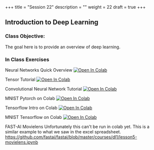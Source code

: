 +++
title = "Session 22"
description = ""
weight = 22
draft = true
+++

## Introduction to Deep Learning

### Class Objective:
The goal here is to provide an overview of deep learning.

### In Class Exercises

Neural Networks Quick Overview
[![Open In Colab](https://colab.research.google.com/assets/colab-badge.svg)](https://colab.research.google.com/github/rpi-techfundamentals/fall2018-materials/blob/master/10-deep-learning/01_neural_networks.ipynb)

Tensor Tutorial
[![Open In Colab](https://colab.research.google.com/assets/colab-badge.svg)](https://colab.research.google.com/github/rpi-techfundamentals/fall2018-materials/blob/master/10-deep-learning/02_tensor_tutorial.ipynb)

Convolutional Neural Network Tutorial
[![Open In Colab](https://colab.research.google.com/assets/colab-badge.svg)](https://colab.research.google.com/github/rpi-techfundamentals/fall2018-materials/blob/master/10-deep-learning/03_covnet_tutorial.ipynb)

MNIST Pytorch on Colab
[![Open In Colab](https://colab.research.google.com/assets/colab-badge.svg)](https://colab.research.google.com/github/rpi-techfundamentals/fall2018-materials/blob/master/10-deep-learning/04-pytorch-mnist.ipynb)

Tensorflow Intro on Colab
[![Open In Colab](https://colab.research.google.com/assets/colab-badge.svg)](https://colab.research.google.com/github/rpi-techfundamentals/fall2018-materials/blob/master/10-deep-learning/05-intro-tensorflow.ipynb)

MNIST Tensorflow on Colab
[![Open In Colab](https://colab.research.google.com/assets/colab-badge.svg)](https://colab.research.google.com/github/rpi-techfundamentals/fall2018-materials/blob/master/10-deep-learning/06-tensorflow-minst.ipynb)

FAST-AI Movielens
Unfortunately this can't be run in colab yet.  This is a similar example to what we saw in the excel spreadsheet.
https://github.com/fastai/fastai/blob/master/courses/dl1/lesson5-movielens.ipynb
